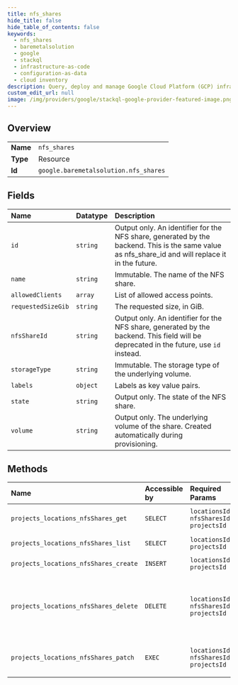 ```yaml
---
title: nfs_shares
hide_title: false
hide_table_of_contents: false
keywords:
  - nfs_shares
  - baremetalsolution
  - google    
  - stackql
  - infrastructure-as-code
  - configuration-as-data
  - cloud inventory
description: Query, deploy and manage Google Cloud Platform (GCP) infrastructure and resources using SQL
custom_edit_url: null
image: /img/providers/google/stackql-google-provider-featured-image.png
---
```

  
    

## Overview
<table><tbody>
<tr><td><b>Name</b></td><td><code>nfs_shares</code></td></tr>
<tr><td><b>Type</b></td><td>Resource</td></tr>
<tr><td><b>Id</b></td><td><code>google.baremetalsolution.nfs_shares</code></td></tr>
</tbody></table>

## Fields
| Name | Datatype | Description |
|:-----|:---------|:------------|
| `id` | `string` | Output only. An identifier for the NFS share, generated by the backend. This is the same value as nfs_share_id and will replace it in the future. |
| `name` | `string` | Immutable. The name of the NFS share. |
| `allowedClients` | `array` | List of allowed access points. |
| `requestedSizeGib` | `string` | The requested size, in GiB. |
| `nfsShareId` | `string` | Output only. An identifier for the NFS share, generated by the backend. This field will be deprecated in the future, use `id` instead. |
| `storageType` | `string` | Immutable. The storage type of the underlying volume. |
| `labels` | `object` | Labels as key value pairs. |
| `state` | `string` | Output only. The state of the NFS share. |
| `volume` | `string` | Output only. The underlying volume of the share. Created automatically during provisioning. |
## Methods
| Name | Accessible by | Required Params | Description |
|:-----|:--------------|:----------------|:------------|
| `projects_locations_nfsShares_get` | `SELECT` | `locationsId, nfsSharesId, projectsId` | Get details of a single NFS share. |
| `projects_locations_nfsShares_list` | `SELECT` | `locationsId, projectsId` | List NFS shares. |
| `projects_locations_nfsShares_create` | `INSERT` | `locationsId, projectsId` | Create an NFS share. |
| `projects_locations_nfsShares_delete` | `DELETE` | `locationsId, nfsSharesId, projectsId` | Delete an NFS share. The underlying volume is automatically deleted. |
| `projects_locations_nfsShares_patch` | `EXEC` | `locationsId, nfsSharesId, projectsId` | Update details of a single NFS share. |
